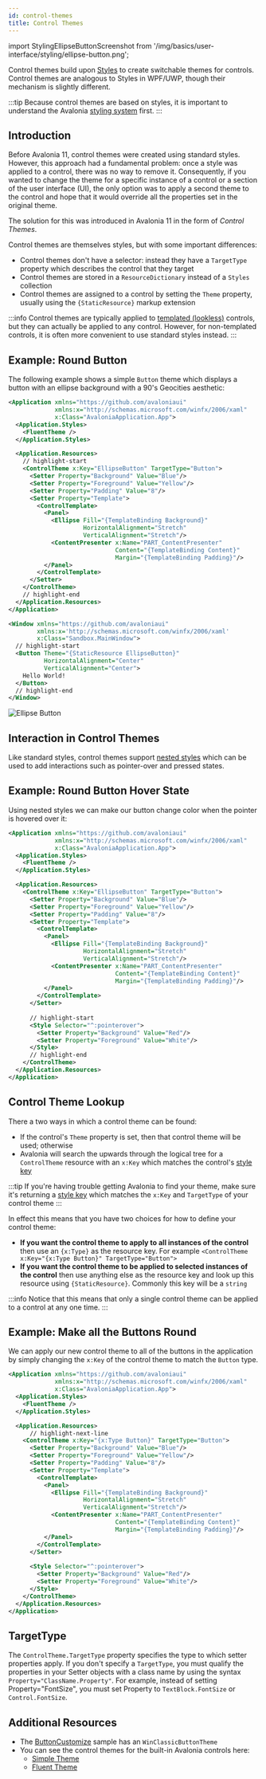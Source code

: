 ```yaml
---
id: control-themes
title: Control Themes
---
```


import StylingEllipseButtonScreenshot from '/img/basics/user-interface/styling/ellipse-button.png';

Control themes build upon [Styles](styles) to create switchable themes for controls. Control themes are analogous to Styles in WPF/UWP, though their mechanism is slightly different.

:::tip
Because control themes are based on styles, it is important to understand the Avalonia [styling system](styles) first.
:::

## Introduction

Before Avalonia 11, control themes were created using standard styles. However, this approach had a fundamental problem: once a style was applied to a control, there was no way to remove it. Consequently, if you wanted to change the theme for a specific instance of a control or a section of the user interface (UI), the only option was to apply a second theme to the control and hope that it would override all the properties set in the original theme.

The solution for this was introduced in Avalonia 11 in the form of _Control Themes_.

Control themes are themselves styles, but with some important differences:

- Control themes don't have a selector: instead they have a `TargetType` property which describes the control that they target
- Control themes are stored in a `ResourceDictionary` instead of a `Styles` collection
- Control themes are assigned to a control by setting the `Theme` property, usually using the `{StaticResource}` markup extension

:::info
Control themes are typically applied to [templated (lookless)](../controls/creating-controls/choosing-a-custom-control-type.md) controls, but they can actually be applied to any control. However, for non-templated controls, it is often more convenient to use standard styles instead.
:::

## Example: Round Button

The following example shows a simple `Button` theme which displays a button with an ellipse background with a 90's Geocities aesthetic:

```xml title="App.axaml"
<Application xmlns="https://github.com/avaloniaui"
             xmlns:x="http://schemas.microsoft.com/winfx/2006/xaml"
             x:Class="AvaloniaApplication.App">
  <Application.Styles>
    <FluentTheme />
  </Application.Styles>

  <Application.Resources>
    // highlight-start
    <ControlTheme x:Key="EllipseButton" TargetType="Button">
      <Setter Property="Background" Value="Blue"/>
      <Setter Property="Foreground" Value="Yellow"/>
      <Setter Property="Padding" Value="8"/>
      <Setter Property="Template">
        <ControlTemplate>
          <Panel>
            <Ellipse Fill="{TemplateBinding Background}"
                     HorizontalAlignment="Stretch"
                     VerticalAlignment="Stretch"/>
            <ContentPresenter x:Name="PART_ContentPresenter"
                              Content="{TemplateBinding Content}"
                              Margin="{TemplateBinding Padding}"/>
          </Panel>
        </ControlTemplate>
      </Setter>
    </ControlTheme>
    // highlight-end
  </Application.Resources>
</Application>
```

```xml title='MainWindow.xaml'
<Window xmlns="https://github.com/avaloniaui"
        xmlns:x='http://schemas.microsoft.com/winfx/2006/xaml'
        x:Class="Sandbox.MainWindow">
  // highlight-start
  <Button Theme="{StaticResource EllipseButton}"
          HorizontalAlignment="Center"
          VerticalAlignment="Center">
    Hello World!
  </Button>
  // highlight-end
</Window>
```

<p><img className="medium-image-zoom" src={StylingEllipseButtonScreenshot} alt="Ellipse Button" /></p>

## Interaction in Control Themes

Like standard styles, control themes support [nested styles](../styling/styles.md#nesting-styles) which can be used to add interactions such as pointer-over and pressed states.

## Example: Round Button Hover State

Using nested styles we can make our button change color when the pointer is hovered over it:

```xml title="App.axaml"
<Application xmlns="https://github.com/avaloniaui"
             xmlns:x="http://schemas.microsoft.com/winfx/2006/xaml"
             x:Class="AvaloniaApplication.App">
  <Application.Styles>
    <FluentTheme />
  </Application.Styles>

  <Application.Resources>
    <ControlTheme x:Key="EllipseButton" TargetType="Button">
      <Setter Property="Background" Value="Blue"/>
      <Setter Property="Foreground" Value="Yellow"/>
      <Setter Property="Padding" Value="8"/>
      <Setter Property="Template">
        <ControlTemplate>
          <Panel>
            <Ellipse Fill="{TemplateBinding Background}"
                     HorizontalAlignment="Stretch"
                     VerticalAlignment="Stretch"/>
            <ContentPresenter x:Name="PART_ContentPresenter"
                              Content="{TemplateBinding Content}"
                              Margin="{TemplateBinding Padding}"/>
          </Panel>
        </ControlTemplate>
      </Setter>
      
      // highlight-start
      <Style Selector="^:pointerover">
        <Setter Property="Background" Value="Red"/>
        <Setter Property="Foreground" Value="White"/>
      </Style>
      // highlight-end
    </ControlTheme>
  </Application.Resources>
</Application>
```

## Control Theme Lookup

There a two ways in which a control theme can be found:

- If the control's `Theme` property is set, then that control theme will be used; otherwise
- Avalonia will search the upwards through the logical tree for a `ControlTheme` resource with an `x:Key` which matches the control's [style key](styles#style-key)

:::tip
If you're having trouble getting Avalonia to find your theme, make sure it's returning a [style key](styles#style-key) which matches the `x:Key` and `TargetType` of your control theme
:::

In effect this means that you have two choices for how to define your control theme:

- **If you want the control theme to apply to all instances of the control** then use an `{x:Type}` as the resource key. For example
  `<ControlTheme x:Key="{x:Type Button}" TargetType="Button">`
- **If you want the control theme to be applied to selected instances of the control** then use anything else as the resource key and look up this resource using `{StaticResource}`. Commonly this key will be a `string`

:::info
Notice that this means that only a single control theme can be applied to a control at any one time.
:::

## Example: Make all the Buttons Round

We can apply our new control theme to all of the buttons in the application by simply changing the `x:Key` of the control theme to match the `Button` type.

```xml title="App.axaml"
<Application xmlns="https://github.com/avaloniaui"
             xmlns:x="http://schemas.microsoft.com/winfx/2006/xaml"
             x:Class="AvaloniaApplication.App">
  <Application.Styles>
    <FluentTheme />
  </Application.Styles>

  <Application.Resources>
      // highlight-next-line
    <ControlTheme x:Key="{x:Type Button}" TargetType="Button">
      <Setter Property="Background" Value="Blue"/>
      <Setter Property="Foreground" Value="Yellow"/>
      <Setter Property="Padding" Value="8"/>
      <Setter Property="Template">
        <ControlTemplate>
          <Panel>
            <Ellipse Fill="{TemplateBinding Background}"
                     HorizontalAlignment="Stretch"
                     VerticalAlignment="Stretch"/>
            <ContentPresenter x:Name="PART_ContentPresenter"
                              Content="{TemplateBinding Content}"
                              Margin="{TemplateBinding Padding}"/>
          </Panel>
        </ControlTemplate>
      </Setter>
      
      <Style Selector="^:pointerover">
        <Setter Property="Background" Value="Red"/>
        <Setter Property="Foreground" Value="White"/>
      </Style>
    </ControlTheme>
  </Application.Resources>
</Application>
```

## TargetType

The `ControlTheme.TargetType` property specifies the type to which setter properties apply. If you don't specify a `TargetType`, you must qualify the properties in your Setter objects with a class name by using the syntax `Property="ClassName.Property"`. For example, instead of setting Property="FontSize", you must set Property to `TextBlock.FontSize` or `Control.FontSize`.

## Additional Resources

- The [ButtonCustomize](https://github.com/AvaloniaUI/AvaloniaUI.QuickGuides/tree/main/ButtonCustomize) sample has an `WinClassicButtonTheme`
- You can see the control themes for the built-in Avalonia controls here:
  - [Simple Theme](https://github.com/AvaloniaUI/Avalonia/tree/master/src/Avalonia.Themes.Simple/Controls)
  - [Fluent Theme](https://github.com/AvaloniaUI/Avalonia/tree/master/src/Avalonia.Themes.Fluent/Controls)